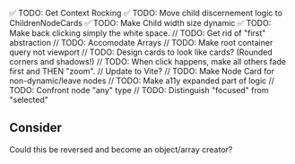 ✅ TODO: Get Context Rocking
✅ TODO: Move child discernement logic to ChildrenNodeCards
✅ TODO: Make Child width size dynamic
✅ TODO: Make back clicking simply the white space.
// TODO: Get rid of "first" abstraction
// TODO: Accomodate Arrays
// TODO: Make root container query not viewport
// TODO: Design cards to look like cards? (Rounded corners and shadows!)
// TODO: When click happens, make all others fade first and THEN "zoom".
// Update to Vite?
// TODO: Make Node Card for non-dynamic/leave nodes
// TODO: Make a11y expanded part of logic
// TODO: Confront node "any" type
// TODO: Distinguish "focused" from "selected"

## Consider

Could this be reversed and become an object/array creator?

